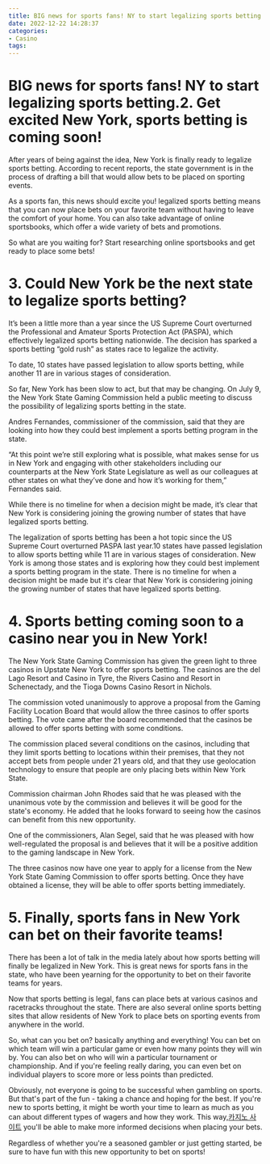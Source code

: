 ```yaml
---
title: BIG news for sports fans! NY to start legalizing sports betting.2. Get excited New York, sports betting is coming soon!
date: 2022-12-22 14:28:37
categories:
- Casino
tags:
---
```



#  BIG news for sports fans! NY to start legalizing sports betting.2. Get excited New York, sports betting is coming soon!

After years of being against the idea, New York is finally ready to legalize sports betting. According to recent reports, the state government is in the process of drafting a bill that would allow bets to be placed on sporting events.

As a sports fan, this news should excite you! legalized sports betting means that you can now place bets on your favorite team without having to leave the comfort of your home. You can also take advantage of online sportsbooks, which offer a wide variety of bets and promotions.

So what are you waiting for? Start researching online sportsbooks and get ready to place some bets!

# 3. Could New York be the next state to legalize sports betting?

It’s been a little more than a year since the US Supreme Court overturned the Professional and Amateur Sports Protection Act (PASPA), which effectively legalized sports betting nationwide. The decision has sparked a sports betting “gold rush” as states race to legalize the activity.

To date, 10 states have passed legislation to allow sports betting, while another 11 are in various stages of consideration.

So far, New York has been slow to act, but that may be changing. On July 9, the New York State Gaming Commission held a public meeting to discuss the possibility of legalizing sports betting in the state.

Andres Fernandes, commissioner of the commission, said that they are looking into how they could best implement a sports betting program in the state.

“At this point we’re still exploring what is possible, what makes sense for us in New York and engaging with other stakeholders including our counterparts at the New York State Legislature as well as our colleagues at other states on what they’ve done and how it’s working for them,” Fernandes said.

While there is no timeline for when a decision might be made, it’s clear that New York is considering joining the growing number of states that have legalized sports betting.


The legalization of sports betting has been a hot topic since the US Supreme Court overturned PASPA last year.10 states have passed legislation to allow sports betting while 11 are in various stages of consideration. New York is among those states and is exploring how they could best implement a sports betting program in the state. There is no timeline for when a decision might be made but it's clear that New York is considering joining the growing number of states that have legalized sports betting.

# 4. Sports betting coming soon to a casino near you in New York!

The New York State Gaming Commission has given the green light to three casinos in Upstate New York to offer sports betting. The casinos are the del Lago Resort and Casino in Tyre, the Rivers Casino and Resort in Schenectady, and the Tioga Downs Casino Resort in Nichols.

The commission voted unanimously to approve a proposal from the Gaming Facility Location Board that would allow the three casinos to offer sports betting. The vote came after the board recommended that the casinos be allowed to offer sports betting with some conditions.

The commission placed several conditions on the casinos, including that they limit sports betting to locations within their premises, that they not accept bets from people under 21 years old, and that they use geolocation technology to ensure that people are only placing bets within New York State.

Commission chairman John Rhodes said that he was pleased with the unanimous vote by the commission and believes it will be good for the state's economy. He added that he looks forward to seeing how the casinos can benefit from this new opportunity.

One of the commissioners, Alan Segel, said that he was pleased with how well-regulated the proposal is and believes that it will be a positive addition to the gaming landscape in New York.

The three casinos now have one year to apply for a license from the New York State Gaming Commission to offer sports betting. Once they have obtained a license, they will be able to offer sports betting immediately.

# 5. Finally, sports fans in New York can bet on their favorite teams!

There has been a lot of talk in the media lately about how sports betting will finally be legalized in New York. This is great news for sports fans in the state, who have been yearning for the opportunity to bet on their favorite teams for years.

Now that sports betting is legal, fans can place bets at various casinos and racetracks throughout the state. There are also several online sports betting sites that allow residents of New York to place bets on sporting events from anywhere in the world.

So, what can you bet on? basically anything and everything! You can bet on which team will win a particular game or even how many points they will win by. You can also bet on who will win a particular tournament or championship. And if you're feeling really daring, you can even bet on individual players to score more or less points than predicted.

Obviously, not everyone is going to be successful when gambling on sports. But that's part of the fun - taking a chance and hoping for the best. If you're new to sports betting, it might be worth your time to learn as much as you can about different types of wagers and how they work. This way,[카지노 사이트](https://choegocasino.com/) you'll be able to make more informed decisions when placing your bets.

Regardless of whether you're a seasoned gambler or just getting started, be sure to have fun with this new opportunity to bet on sports!